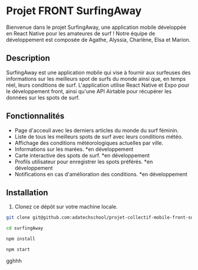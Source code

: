 # Projet FRONT SurfingAway

Bienvenue dans le projet SurfingAway, une application mobile développée en React Native pour les amateures de surf ! 
Notre équipe de développement est composée de Agathe, Alyssia, Charlène, Elsa et Marion.

## Description

SurfingAway est une application mobile qui vise à fournir aux surfeuses des informations sur les meilleurs spot de surfs du monde ainsi que, en temps réel, leurs conditions de surf. L'application utilise React Native et Expo pour le développement front, ainsi qu'une API Airtable pour récupérer les données sur les spots de surf.

## Fonctionnalités

- Page d'acceuil avec les derniers articles du monde du surf féminin.
- Liste de tous les meilleurs spots de surf avec leurs conditions météo.
- Affichage des conditions météorologiques actuelles par ville.
- Informations sur les marées. *en développement
- Carte interactive des spots de surf. *en développement
- Profils utilisateur pour enregistrer les spots préférés. *en développement
- Notifications en cas d'amélioration des conditions. *en développement

## Installation

1. Clonez ce dépôt sur votre machine locale.

```bash
git clone git@github.com:adatechschool/projet-collectif-mobile-front-surfingaway.git

cd surfingAway

npm install

npm start
```
gghhh

